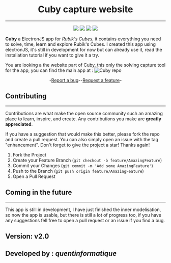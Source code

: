 <div align="center">

# Cuby capture website

---


<img src="https://img.shields.io/github/stars/quentinformatique/Cuby-capture-website.svg">
<img src="https://img.shields.io/github/forks/quentinformatique/Cuby-capture-website.svg">
<img src="https://img.shields.io/github/issues/quentinformatique/Cuby-capture-website.svg">
<img src="https://img.shields.io/github/last-commit/quentinformatique/Cuby-capture-website.svg">

</div>

**Cuby** a ElectronJS app for *Rubik's Cubes*, it contains everything you need to solve, time, learn and explore Rubik's Cubes.  I created this app using electronJS, it's still in development for now but can already use it, read the installation tutorial if you want to give it a try.

You are looking a the website part of Cuby, this only the solving capture tool for the app, you can find the main app at : ![Cuby repo](https://github.com/quentinformatique/Cuby)

<div align="center">
-<a href="https://github.com/quentinformatique/Cuby/issues/new/choose">Report a bug</a>--<a href="https://github.com/quentinformatique/Cuby/issues/new/choose">Request a feature</a>-
</div>

## Contributing

---
Contributions are what make the open source community such an amazing place to learn, inspire, and create. Any contributions you make are **greatly appreciated**.

If you have a suggestion that would make this better, please fork the repo and create a pull request. You can also simply open an issue with the tag "enhancement".
Don't forget to give the project a star! Thanks again!

1. Fork the Project
2. Create your Feature Branch (`git checkout -b feature/AmazingFeature`)
3. Commit your Changes (`git commit -m 'Add some AmazingFeature'`)
4. Push to the Branch (`git push origin feature/AmazingFeature`)
5. Open a Pull Request

## Coming in the future

---
This app is still in development, I have just finished the inner modelisation, so now the app is usable, but there is still a lot of progress too, if you have any suggestions fell free to open a pull request or an issue if you find a bug.

## Version: v2.0
## Developed by : *quentinformatique*

